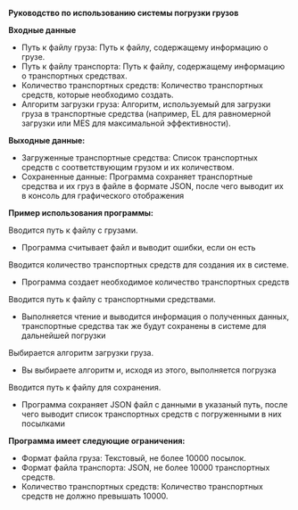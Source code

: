 **Руководство по использованию системы погрузки грузов**

**Входные данные**

- Путь к файлу груза: Путь к файлу, содержащему информацию о грузе.
- Путь к файлу транспорта: Путь к файлу, содержащему информацию о транспортных средствах.
- Количество транспортных средств: Количество транспортных средств, которые необходимо создать.
- Алгоритм загрузки груза: Алгоритм, используемый для загрузки груза в транспортные средства (например, EL для
  равномерной
  загрузки или MES для максимальной эффективности).

**Выходные данные:**

- Загруженные транспортные средства: Список транспортных средств с соответствующим грузом и их количеством.
- Сохраненные данные: Программа сохраняет транспортные средства и их груз в файле в формате JSON,
  после чего выводит их в консоль для графического отображения

**Пример использования программы:**

Вводится путь к файлу с грузами.

- Программа считывает файл и выводит ошибки, если он есть

Вводится количество транспортных средств для создания их в системе.

- Программа создает необходимое количество транспортных средств

Вводится путь к файлу с транспортными средствами.

- Выполняется чтение и выводится информация о полученных данных, транспортные средства так же будут сохранены в системе
  для дальнейшей погрузки

Выбирается алгоритм загрузки груза.

- Вы выбираете алгоритм и, исходя из этого, выполняется погрузка

Вводится путь к файлу для сохранения.

- Программа сохраняет JSON файл с данными в указаный путь, после чего выводит список транспортных средств с погруженными
  в них посылками

**Программа имеет следующие ограничения:**

- Формат файла груза: Текстовый, не более 10000 посылок.
- Формат файла транспорта: JSON, не более 10000 транспортных средств.
- Количество транспортных средств: Количество транспортных средств не должно превышать 10000.